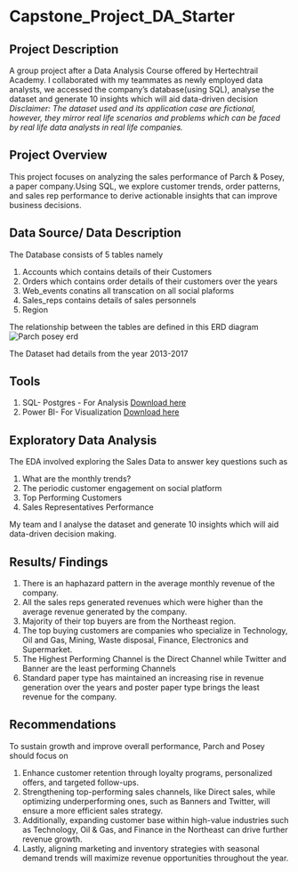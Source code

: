 # Capstone_Project_DA_Starter

## Project Description
A group project after a Data Analysis Course offered by Hertechtrail Academy. I collaborated with my teammates as newly employed data analysts, we accessed the company’s database(using SQL), analyse the dataset and generate 10 insights which will aid data-driven decision
*Disclaimer: The dataset used and its application case are fictional, however, they mirror real life scenarios and problems which can be faced by real life data analysts in real life companies.*

## Project Overview
This project focuses on analyzing the sales performance of Parch & Posey, a paper company.Using SQL, we explore customer trends, order patterns, and sales rep performance to derive actionable insights that can improve business decisions.

## Data Source/ Data Description
The Database consists of 5 tables namely
 1. Accounts which contains details of their Customers
 2. Orders which contains order details of their customers over the years
 3. Web_events conatins all transcation on all social plaforms
 4. Sales_reps contains details of sales personnels
 5. Region 
    
The relationship between the tables are defined in this ERD diagram
![Parch   posey erd](https://github.com/user-attachments/assets/fe7b0eb2-ccbf-4b64-87f7-07f18c7af1ca)

The Dataset had details from the year 2013-2017

## Tools 
1. SQL- Postgres - For Analysis
[Download here](https://www.postgresql.org/download/windows/?authuser=1)
2. Power BI- For Visualization
[Download here](https://powerbi.microsoft.com/en-us/desktop/)

## Exploratory Data Analysis
The EDA involved exploring the Sales Data to answer key questions such as 
1. What are the monthly trends?
2. The periodic customer engagement on social platform
3. Top Performing Customers
4. Sales Representatives Performance

My team and I  analyse the dataset and generate 10 insights which will aid data-driven decision making.

## Results/ Findings
 1. There is an haphazard pattern in the average monthly revenue of the company.
 2. All the sales reps generated revenues which were higher than the average revenue generated by the company.
 3. Majority of their  top buyers are from the Northeast region.
 4. The top buying customers are companies who specialize in Technology, Oil and Gas, Mining, Waste disposal, Finance, Electronics and Supermarket.
 5. The Highest Performing Channel is the Direct Channel while Twitter and Banner are the least performing Channels
 6. Standard paper type has maintained an increasing rise in revenue generation over the years and poster paper type brings the least revenue for the company.

 ## Recommendations
 To sustain growth and improve overall performance, Parch and Posey should focus on 
 1. Enhance  customer retention through loyalty programs, personalized offers, and targeted follow-ups.
 2. Strengthening top-performing sales channels, like Direct sales, while optimizing underperforming ones, such as Banners and Twitter, will ensure a more efficient sales strategy.
 3. Additionally, expanding customer base within high-value industries such as Technology, Oil & Gas, and Finance in the Northeast can drive further revenue growth.
 4. Lastly, aligning marketing and inventory strategies with seasonal demand trends will maximize revenue opportunities throughout the year.





